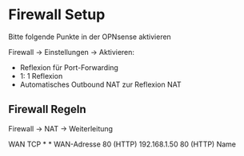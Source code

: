 # Firewall Setup

Bitte folgende Punkte in der OPNsense aktivieren

Firewall -> Einstellungen -> Aktivieren:

+ Reflexion für Port-Forwarding
+ 1: 1 Reflexion
+ Automatisches Outbound NAT zur Reflexion NAT

## Firewall Regeln

Firewall -> NAT -> Weiterleitung

WAN TCP * * WAN-Adresse 80 (HTTP) 192.168.1.50 80 (HTTP) Name
